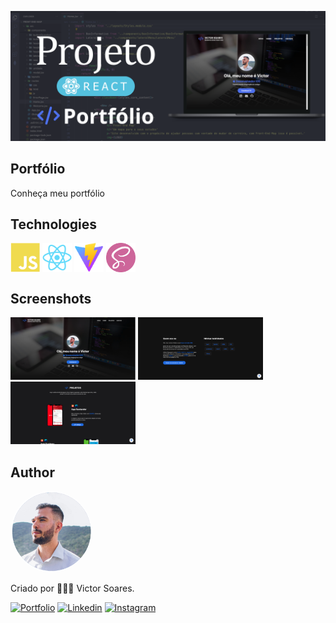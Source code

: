 ![Banner](./Assets/banner.png)

## Portfólio 

Conheça meu portfólio

## Technologies
<div style="display: inline_block">
    <img align="center" height="47" width="47" src="./Assets/Icons/javascript.svg">  
    <img align="center" height="47" width="47" src="./Assets/Icons/react.svg">  
    <img align="center" height="47" width="47" src="./Assets/Icons/viteJs.png">  
    <img align="center" height="47" width="47" src="./Assets/Icons/sass.png">  
</div>

## Screenshots

<div style="display: inline_block">
    <img width="200" src="./Assets/Screenshots/screen01.png">
    <img width="200" src="./Assets/Screenshots/screen02.png">
    <img width="200" src="./Assets/Screenshots/screen03.png">
</div>

## Author

<a href="https://victorsoaresportfolio.netlify.app/">
 <img style="border-radius: 50%;" src="./Assets/user.png" width="130px;" alt="foto"/>
</a>
<br/>

<p>Criado por 👨🏻‍💻 Victor Soares.</p>

[![Portfolio](https://img.shields.io/badge/Portfolio-255E63?style=for-the-badge&logo=About.me&logoColor=white)](https://victorsoaresportfolio.netlify.app/)
[![Linkedin](https://img.shields.io/badge/LinkedIn-0077B5?style=for-the-badge&logo=linkedin&logoColor=white)](https://www.linkedin.com/in/victor-soares-344b811ab/)
[![Instagram](https://img.shields.io/badge/Instagram-E4405F?style=for-the-badge&logo=instagram&logoColor=white)](https://www.instagram.com/victoor_soaressq/)

